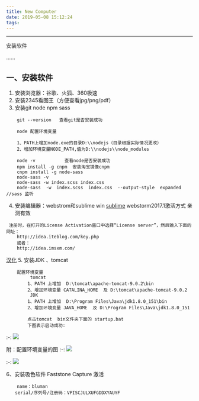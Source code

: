 ```yaml
---
title: New Computer
date: 2019-05-08 15:12:24
tags:
---
```

---
安装软件

......
<!-- more -->

## 一、安装软件
1. 安装浏览器：谷歌、火狐、360极速
2. 安装2345看图王（方便查看jpg/png/pdf）
3. 安装git  node npm sass
~~~
    git --version   查看git是否安装成功    
    
    node 配置环境变量
    
    1、PATH上增加node.exe的目录D:\\nodejs（目录根据实际情况更改）
    2、增加环境变量NODE_PATH,值为D:\\nodejs\\node_modules
    
    node -v           查看node是否安装成功
    npm install -g cnpm  安装淘宝镜像cnpm
    cnpm install -g node-sass
    node-sass -v
    node-sass -w index.scss index.css
    node-sass  -w  index.scss  index.css  --output-style  expanded   //sass 监听
~~~

4. 安装编辑器：webstrom和sublime
	win [sublime](https://download.sublimetext.com/Sublime%20Text%20Build%203143%20x64%20Setup.exe)
    webstorm2017.1激活方式 亲测有效
~~~
 注册时，在打开的License Activation窗口中选择“License server”，然后输入下面的网址：
    http://idea.iteblog.com/key.php
    或者：
    http://idea.imsxm.com/
~~~
[汉化](http://www.cnblogs.com/lvyueyang/p/6835470.html)
5. 安装JDK 、tomcat
~~~
	配置环境变量
   		 tomcat
    	1、PATH 上增加  D:\tomcat\apache-tomcat-9.0.2\bin
    	2、增加环境变量 CATALINA_HOME  及 D:\tomcat\apache-tomcat-9.0.2
         JDK
    	1、PATH 上增加  D:\Program Files\Java\jdk1.8.0_151\bin
    	2、增加环境变量 JAVA_HOME  及 D:\Program Files\Java\jdk1.8.0_151
        
        点击tomcat  bin文件夹下面的 startup.bat
        下图表示启动成功:  
~~~
:-: ![](images/微信截图_20180110163036.png)

附：配置环境变量的图
:-: ![](images/微信截图_20180110161115.png)

:-: ![](images/微信截图_20180111101242.png)


6、安装吸色软件 Faststone Capture
激活
~~~
	name：bluman
　　serial/序列号/注册码：VPISCJULXUFGDDXYAUYF
~~~